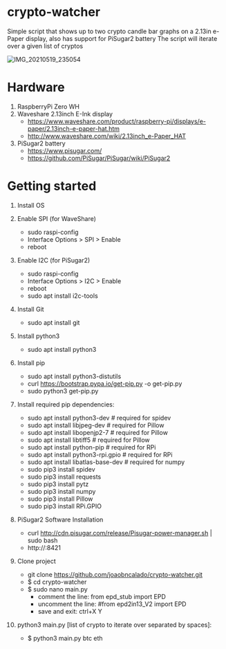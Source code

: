 # crypto-watcher

Simple script that shows up to two crypto candle bar graphs on a 2.13in e-Paper display, also has support for PiSugar2 battery
The script will iterate over a given list of cryptos

![IMG_20210519_235054](https://user-images.githubusercontent.com/12883662/118895158-873b9e00-b8fd-11eb-85e0-d2d9ac01b220.jpg)


# Hardware
1. RaspberryPi Zero WH
2. Waveshare 2.13inch E-Ink display
    - https://www.waveshare.com/product/raspberry-pi/displays/e-paper/2.13inch-e-paper-hat.htm
    - http://www.waveshare.com/wiki/2.13inch_e-Paper_HAT
3. PiSugar2 battery
    - https://www.pisugar.com/
    - https://github.com/PiSugar/PiSugar/wiki/PiSugar2

# Getting started
1. Install OS
2. Enable SPI (for WaveShare)
    - sudo raspi-config
    - Interface Options > SPI > Enable
    - reboot
3. Enable I2C (for PiSugar2)
    - sudo raspi-config
    - Interface Options > I2C > Enable
    - reboot
    - sudo apt install i2c-tools
4. Install Git
    - sudo apt install git
5. Install python3
    - sudo apt install python3
6. Install pip
    - sudo apt install python3-distutils
    - curl https://bootstrap.pypa.io/get-pip.py -o get-pip.py
    - sudo python3 get-pip.py
7. Install required pip dependencies:
    - sudo apt install python3-dev # required for spidev
    - sudo apt install libjpeg-dev # required for Pillow
    - sudo apt install libopenjp2-7 # required for Pillow
    - sudo apt install libtiff5 # required for Pillow
    - sudo apt install python-pip # required for RPi
    - sudo apt install python3-rpi.gpio # required for RPi
    - sudo apt install libatlas-base-dev # required for numpy
    - sudo pip3 install spidev
    - sudo pip3 install requests
    - sudo pip3 install pytz
    - sudo pip3 install numpy
    - sudo pip3 install Pillow
    - sudo pip3 install RPi.GPIO
8. PiSugar2 Software Installation
    - curl http://cdn.pisugar.com/release/Pisugar-power-manager.sh | sudo bash
    - http://<your raspberry ip>:8421
9. Clone project
    - git clone https://github.com/joaobncalado/crypto-watcher.git
    - $ cd crypto-watcher
    - $ sudo nano main.py
        - comment the line:
            from epd_stub import EPD
        - uncomment the line:
            #from epd2in13_V2 import EPD
        - save and exit:
            ctrl+X
            Y

10. python3 main.py [list of crypto to iterate over separated by spaces]:
    - $ python3 main.py btc eth

